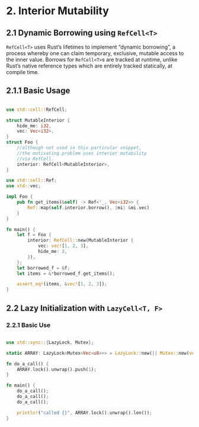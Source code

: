 # 2. Interior Mutability

## 2.1 Dynamic Borrowing using `RefCell<T>`

`RefCell<T>` uses Rust’s lifetimes to implement “dynamic borrowing”,
a process whereby one can claim temporary, exclusive, mutable access
to the inner value. Borrows for `RefCell<T>`s are tracked at runtime,
unlike Rust’s native reference types which are entirely tracked
statically, at compile time.

## 2.1.1 Basic Usage

```rust

use std::cell::RefCell;

struct MutableInterior {
    hide_me: i32,
    vec: Vec<i32>,
}
struct Foo {
    //although not used in this particular snippet,
    //the motivating problem uses interior mutability
    //via RefCell.
    interior: RefCell<MutableInterior>,
}

use std::cell::Ref;
use std::vec;

impl Foo {
    pub fn get_items(&self) -> Ref<'_, Vec<i32>> {
        Ref::map(self.interior.borrow(), |mi| &mi.vec)
    }
}

fn main() {
    let f = Foo {
        interior: RefCell::new(MutableInterior {
            vec: vec![1, 2, 3],
            hide_me: 2,
        }),
    };
    let borrowed_f = &f;
    let items = &*borrowed_f.get_items();

    assert_eq!(items, &vec![1, 2, 3]);
}


```

## 2.2 Lazy Initialization with `LazyCell<T, F>`

### 2.2.1 Basic Use

```rust

use std::sync::{LazyLock, Mutex};

static ARRAY: LazyLock<Mutex<Vec<u8>>> = LazyLock::new(|| Mutex::new(vec![]));

fn do_a_call() {
    ARRAY.lock().unwrap().push(1);
}

fn main() {
    do_a_call();
    do_a_call();
    do_a_call();

    println!("called {}", ARRAY.lock().unwrap().len());
}

```

